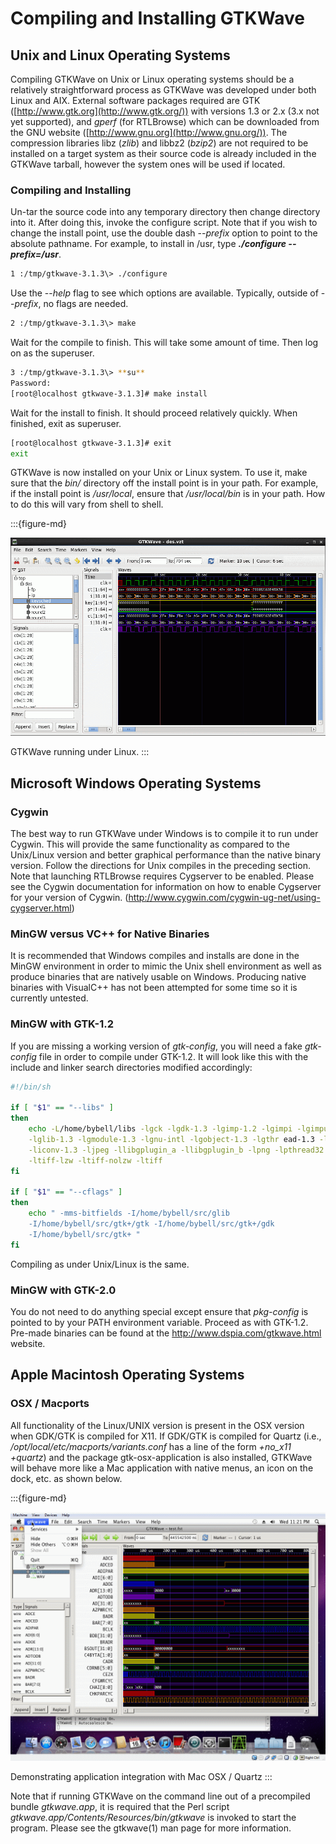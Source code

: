 # Compiling and Installing GTKWave

## Unix and Linux Operating Systems

Compiling GTKWave on Unix or Linux operating systems should be a
relatively straightforward process as GTKWave was developed under both
Linux and AIX. External software packages required are GTK
([http://www.gtk.org](http://www.gtk.org/)) with versions 1.3 or 2.x
(3.x not yet supported), and *gperf* (for RTLBrowse) which can be
downloaded from the GNU website
([http://www.gnu.org](http://www.gnu.org/)). The compression libraries
libz (*zlib*) and libbz2 (*bzip2*) are not required to be installed on a
target system as their source code is already included in the GTKWave
tarball, however the system ones will be used if located.

### Compiling and Installing

Un-tar the source code into any temporary directory then change
directory into it. After doing this, invoke the configure script. Note
that if you wish to change the install point, use the double dash
\--*prefix* option to point to the absolute pathname. For example, to
install in /usr, type ***./configure \--prefix=/usr***.

```bash
1 :/tmp/gtkwave-3.1.3\> ./configure
```

Use the \--*help* flag to see which options are available. Typically,
outside of \--*prefix*, no flags are needed.

```bash
2 :/tmp/gtkwave-3.1.3\> make
```

Wait for the compile to finish. This will take some amount of time. Then
log on as the superuser.

```bash
3 :/tmp/gtkwave-3.1.3\> **su**
Password:
[root@localhost gtkwave-3.1.3]# make install
```

Wait for the install to finish. It should proceed relatively quickly.
When finished, exit as superuser.

```bash
[root@localhost gtkwave-3.1.3]# exit
exit
```

GTKWave is now installed on your Unix or Linux system. To use it, make
sure that the *bin/* directory off the install point is in your path.
For example, if the install point is */usr/local*, ensure that
*/usr/local/bin* is in your path. How to do this will vary from shell to
shell.

:::{figure-md}

![GTKWave running under Linux.](_static/images/gtkwave-linux.png)

GTKWave running under Linux.
:::

## **Microsoft Windows Operating Systems**

### Cygwin

The best way to run GTKWave under Windows is to compile it to run under
Cygwin. This will provide the same functionality as compared to the
Unix/Linux version and better graphical performance than the native
binary version. Follow the directions for Unix compiles in the preceding
section. Note that launching RTLBrowse requires Cygserver to be enabled.
Please see the Cygwin documentation for information on how to enable
Cygserver for your version of Cygwin.
(<http://www.cygwin.com/cygwin-ug-net/using-cygserver.html>)

### MinGW versus VC++ for Native Binaries

It is recommended that Windows compiles and installs are done in the
MinGW environment in order to mimic the Unix shell environment as well
as produce binaries that are natively usable on Windows. Producing
native binaries with VisualC++ has not been attempted for some time so
it is currently untested.

### MinGW with GTK-1.2

If you are missing a working version of *gtk-config*, you will need a
fake *gtk-config* file in order to compile under GTK-1.2. It will look
like this with the include and linker search directories modified
accordingly:

```bash
#!/bin/sh

if [ "$1" == "--libs" ]
then
    echo -L/home/bybell/libs -lgck -lgdk-1.3 -lgimp-1.2 -lgimpi -lgimpui-1.2 \
    -lglib-1.3 -lgmodule-1.3 -lgnu-intl -lgobject-1.3 -lgthr ead-1.3 -lgtk-1.3 \
    -liconv-1.3 -ljpeg -llibgplugin_a -llibgplugin_b -lpng -lpthread32 \
    -ltiff-lzw -ltiff-nolzw -ltiff
fi

if [ "$1" == "--cflags" ]
then
    echo " -mms-bitfields -I/home/bybell/src/glib
    -I/home/bybell/src/gtk+/gtk -I/home/bybell/src/gtk+/gdk
    -I/home/bybell/src/gtk+ "
fi
```

Compiling as under Unix/Linux is the same.

### MinGW with GTK-2.0

You do not need to do anything special except ensure that *pkg-config*
is pointed to by your PATH environment variable. Proceed as with
GTK-1.2. Pre-made binaries can be found at the
<http://www.dspia.com/gtkwave.html> website.

## Apple Macintosh Operating Systems

### OSX / Macports

All functionality of the Linux/UNIX version is present in the OSX
version when GDK/GTK is compiled for X11. If GDK/GTK is compiled for
Quartz (i.e., */opt/local/etc/macports/variants.conf* has a line of the
form *+no_x11 +quartz*) and the package gtk-osx-application is also
installed, GTKWave will behave more like a Mac application with native
menus, an icon on the dock, etc. as shown below.

:::{figure-md}

![Demonstrating application integration with Mac OSX / Quartz](_static/images/gtkwave-mac.png)

Demonstrating application integration with Mac OSX / Quartz
:::

Note that if running GTKWave on the command line out of a precompiled
bundle *gtkwave.app*, it is required that the Perl script
*gtkwave.app/Contents/Resources/bin/gtkwave* is invoked to start the
program. Please see the gtkwave(1) man page for more information.
